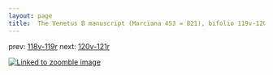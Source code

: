 ```yaml
---
layout: page
title:  The Venetus B manuscript (Marciana 453 = 821), bifolio 119v-120r
---
```


prev: [118v-119r](../118v-119r/) next: [120v-121r](../120v-121r/)



[![Linked to zoomble image](http://www.homermultitext.org/iipsrv?IIIF=/project/homer/pyramidal/deepzoom/hmt/vbbifolio/v1/vb_119v_120r.tif/full/2000,/0/default.jpg)](http://www.homermultitext.org/ict2/?urn=urn:cite2:hmt:vbbifolio.v1:vb_119v_120r)

